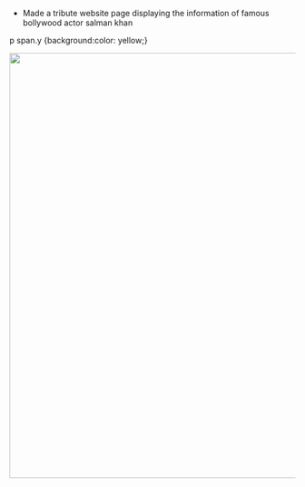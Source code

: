 
- <p>  Made a tribute website page displaying the information of famous <span class="y"> bollywood actor </span> salman khan </p> 

p span.y {background:color: yellow;}

<p align = "center"> 
<img src="https://github.com/aqib-javed1119/aqib-javed1119/blob/main/Web%20development%20projects/Responsive%20Web%20design%20projects/Tribute%20page/src/img.png " width="750" height="750" />
